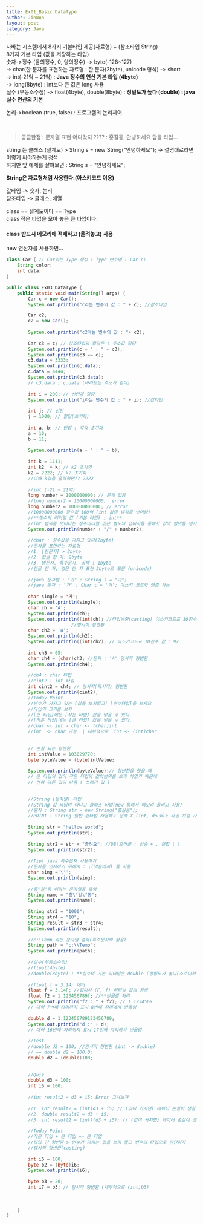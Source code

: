 ```yaml
---
title: Ex01_Basic DataType
author: JinWon
layout: post
category: Java
---
```


자바는 시스템에서 8가지 기본타입 제공(자료형) + (참조타입 String) <br>
8가지 기본 타입 (값을 저장하는 타입) <br>
숫자->정수 (음의정수, 0, 양의정수) -> byte(-128~127) <br>
-> char(한 문자를 표현하는 자료형 : 한 문자(2byte), unicode 형식)
-> short <br>
-> int(-21억 ~ 21억) : **Java 정수의 연산 기본 타입 (4byte)** <br>
-> long(8byte) : int보다 큰 값은 long 사용 <br>
실수 (부동소수점) -> float(4byte), double(8byte) : **정밀도가 높다 (double) : java 실수 연산의 기본**
           
논리->boolean (true, false) : 프로그램의 논리제어

<br>

> 궁금한점 : 문자열 표현 어디갔지 ???? : 홍길동, 안녕하세요 담을 타입... <br>

string 는 클래스 (설계도) > String s = new String("안녕하세요"); -> 설명대로라면 이렇게 써야하는게 정석 <br>
하지만 앞 예제를 살펴보면 : String s = "안녕하세요";

**String은 자료형처럼 사용한다.(아스키코드 이용)**

값타입 -> 숫자, 논리 <br>
참조타입 -> 클래스, 배열

class == 설계도이다 == Type <br>
class 작은 타입을 모아 놓은 큰 타입이다. <br>
#### class 반드시 메모리에 적재하고 (올려놓고) 사용

new 연산자를 사용하면...
~~~java
class Car { // Car라는 Type 생성 : Type 변수명 : Car c;
	String color;
	int data;
}

public class Ex03_DataType {
	public static void main(String[] args) {
		Car c = new Car();
		System.out.println("c라는 변수의 값 : " + c); //참조타입

		Car c2;
		c2 = new Car();
		
		System.out.println("c2라는 변수의 값 : "+ c2);
		
		Car c3 = c; // 참조타입의 할당은 : 주소값 할당
		System.out.println(c + " : " + c3);
		System.out.println(c3 == c);
		c3.data = 3333;
		System.out.println(c.data);
		c.data = 4444;
		System.out.println(c3.data);
		// c3.data , c.data (바라보는 주소가 같다)
		
		int i = 200; // 선언과 할당
		System.out.println("i라는 변수의 값 : " + i); //값타입
		
		int j; // 선언
		j = 1000; // 할당(초기화)
		
		int a, b; // 단점 : 각각 초기화
		a = 10;
		b = 11;
		
		System.out.println(a + " : " + b);
		
		int k = 1111;
		int k2  = k; // k2 초기화
		k2 = 2222; // k2 초기화
		//이때 k값을 출력하면?? 2222
		
		//int (-21 ~ 21억)
		long number = 1000000000; // 문제 없음
		//long number2 = 10000000000;  error
		long number2 = 10000000000L; // error
		//10000000000 정수값 100억 (int 값의 범위를 벗어남)
		//**정수의 리터럴 값 (기본 타입) : int**
		//int 범위를 벗어나는 정수리터럴 값은 별도의 접미사를 통해서 값의 범위를 명시해야 함. 
		System.out.println(number + "/" + number2);
		
		//char : 정수값을 가지고 있다(2byte)
		//문자를 표현하는 자료형
		//1. [한문자] > 2byte
		//2. 한글 한 자: 2byte
		//3. 영문자, 특수문자, 공백 : 1byte
		//한글 한 자, 영문 한 자 표현 2byte로 표현 (unicode)
		
		//java 문자열 : "가" : String s = "가";
		//java 문자 : '가' : Char c = '가'; 아스키 코드와 연결 가능
		
	    char single = '가';
	    System.out.println(single);
	    char ch = 'A';
	    System.out.println(ch);
	    System.out.println((int)ch); //타입변환(casting) 아스키코드표 10진수 값 : 65
	                    //명시적 형변환
	    char ch2 = 'a';
	    System.out.println(ch2);
	    System.out.println((int)ch2); // 아스키코드표 10진수 값 : 97
	    
	    int ch3 = 65;
	    char ch4 = (char)ch3; //문자 : 'A' 명시적 형변환
	    System.out.println(ch4);
	    
	    //ch4 : char 타입
	    //cint2 : int 타입
	    int cint2 = ch4; // 암시적(묵시적) 형변환
	    System.out.println(cint2);
	    //Today Point
	    //변수가 가지고 있는 [값을 보지말고] [변수타입]을 보세요
	    //타입의 크기를 보자
	    //[큰 타입]에는 [작은 타입] 값을 넣을 수 있다.
	    //[작은 타입]에는 [큰 타입] 값을 넣을 수 없다.
	    //char <- int > char <- (char)int
	    //int  <- char 가능  | 내부적으로  int <- (int)char
	    
	    
	    // 손실 되는 형변환
	    int intValue = 103029770;
		byte byteValue = (byte)intValue;
		
		System.out.println(byteValue);// 형변환을 했을 때
		// 큰 타입의 값이 작은 타입의 값의범위를 초과 하였기 때문에
		// 전혀 다른 값이 나옴 ( 쓰래기 값 )
	    
	    
		//String (문자열) 타입
		//String 값 타입이 아니고 클래스 타입(new 통해서 메모리 올리고 사용)
		//원칙 : String str = new String("홍길동");
		//POINT : String 일반 값타입 사용해도 문제 X (int, double 타입 처럼 사용)
		
		String str = "hellow world";
		System.out.println(str);
		
		String str2 = str + "졸려요"; //DB(오라클 : 산술 + , 결합 ||)
		System.out.println(str2);
		
		//Tip) java 특수문자 사용하기
		//문자를 인지하기 위해서 : \(역슬래시) 를 사용
		char sing ='\'';
		System.out.println(sing);
		
		//홍"길"동 이라는 문자열을 출력
		String name = "홍\"길\"동";
		System.out.println(name);
		
		String str3 = "1000";
		String str4 = "10";
		String result = str3 + str4;
		System.out.println(result);
		
		//c:\Temp 라는 문자열 출력(특수문자의 활용)
		String path = "c:\\Temp";
		System.out.println(path);
		
		//실수(부동소수점)
		//float(4byte)
		//double(8byte) : **실수의 기본 리터널은 double (정밀도가 높다(소수이하 자리를 더 많이 표현))
		
		//float f = 3.14; 에러
		float f = 3.14F; //접미사 (F, f) 리터널 값의 정의
		float f2 = 1.123456789f; //**반올림 처리
		System.out.println("f2 : " + f2); // 1.1234568
		// 대략 7번째 자리까지 표시 8번째 자리에서 반올림
		
		double d = 1.123456789123456789;
		System.out.println("d :" + d);
		// 대략 16번째 자리까지 표시 17번째 자리에서 반올림
		
		//Test
		//double d2 = 100; //암시적 형변환 (int -> double)
		// == double d2 = 100.0;
		double d2 = (double)100;
		
		
		//Quiz
		double d3 = 100;
		int i5 = 100;
		
		//int result2 = d3 + i5; Error 고쳐보자
		
		//1. int result2 = (int)d3 + i5; // (값이 커지면) 데이터 손실이 생길 수 있다.
		//2. double result2 = d3 + i5;
		//3. int result2 = (int)(d3 + i5); // (값이 커지면) 데이터 손실이 생길 수 있다.
		
		//Today Point
		//작은 타입 + 큰 타입 => 큰 타입
		//타입 간 형변환 > 변수가 가지는 값을 보지 말고 변수의 타입으로 판단하자
		//명시적 형변환(casting)
		
		int i6 = 100;
		byte b2 = (byte)i6;
		System.out.println(i6);
		
		byte b3 = 20;
		int i7 = b3; // 암시적 형변환 (내부적으로 (int)b3)
		
		
		
	}
}
~~~